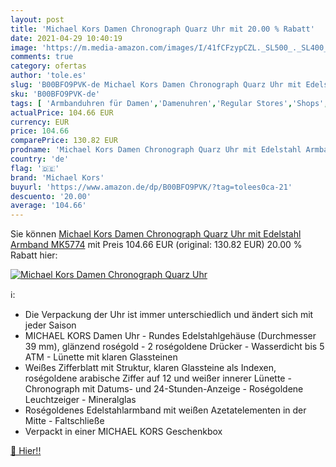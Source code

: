 ```yaml
---
layout: post
title: 'Michael Kors Damen Chronograph Quarz Uhr mit 20.00 % Rabatt'
date: 2021-04-29 10:40:19
image: 'https://m.media-amazon.com/images/I/41fCFzypCZL._SL500_._SL400_.jpg'
comments: true
category: ofertas
author: 'tole.es'
slug: 'B00BFO9PVK-de Michael Kors Damen Chronograph Quarz Uhr mit Edelstahl...'
sku: 'B00BFO9PVK-de'
tags: [ 'Armbanduhren für Damen','Damenuhren','Regular Stores','Shops','Uhren','michael kors', ]
actualPrice: 104.66 EUR
currency: EUR
price: 104.66
comparePrice: 130.82 EUR
prodname: 'Michael Kors Damen Chronograph Quarz Uhr mit Edelstahl Armband MK5774'
country: 'de'
flag: '🇩🇪'
brand: 'Michael Kors'
buyurl: 'https://www.amazon.de/dp/B00BFO9PVK/?tag=tolees0ca-21'
descuento: '20.00'
average: '104.66'
---
```


Sie können [Michael Kors Damen Chronograph Quarz Uhr mit Edelstahl Armband MK5774](https://www.amazon.de/dp/B00BFO9PVK/?tag=tolees0ca-21) mit Preis 104.66 EUR (original: 130.82 EUR) 20.00 % Rabatt hier:

[![Michael Kors Damen Chronograph Quarz Uhr](https://m.media-amazon.com/images/I/41fCFzypCZL._SL500_._SL400_.jpg)](https://www.amazon.de/dp/B00BFO9PVK/?tag=tolees0ca-21)

ℹ️:

- Die Verpackung der Uhr ist immer unterschiedlich und ändert sich mit jeder Saison
- MICHAEL KORS Damen Uhr - Rundes Edelstahlgehäuse (Durchmesser 39 mm), glänzend roségold - 2 roségoldene Drücker - Wasserdicht bis 5 ATM - Lünette mit klaren Glassteinen
- Weißes Zifferblatt mit Struktur, klaren Glassteine als Indexen, roségoldene arabische Ziffer auf 12 und weißer innerer Lünette - Chronograph mit Datums- und 24-Stunden-Anzeige - Roségoldene Leuchtzeiger - Mineralglas
- Roségoldenes Edelstahlarmband mit weißen Azetatelementen in der Mitte - Faltschließe
- Verpackt in einer MICHAEL KORS Geschenkbox

[🛒 Hier!!](https://www.amazon.de/dp/B00BFO9PVK/?tag=tolees0ca-21)
